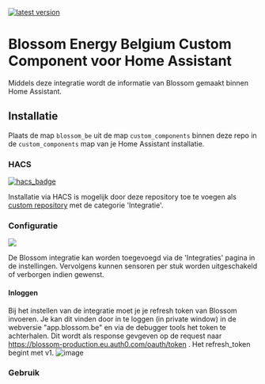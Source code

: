 [![latest version](https://img.shields.io/github/tag/thomas-svrts/hacs_blossom_energy?include_prereleases=&sort=semver&label=Versie)](https://github.com/thomas-svrts/hacs_blossom_energy/releases/)

# Blossom Energy Belgium Custom Component voor Home Assistant
Middels deze integratie wordt de informatie van Blossom gemaakt binnen Home Assistant.


## Installatie
Plaats de map `blossom_be` uit de map `custom_components` binnen deze repo in de `custom_components` map van je Home Assistant installatie.

### HACS
[![hacs_badge](https://img.shields.io/badge/HACS-Custom-41BDF5.svg)](https://github.com/hacs/integration)

Installatie via HACS is mogelijk door deze repository toe te voegen als [custom repository](https://hacs.xyz/docs/faq/custom_repositories) met de categorie 'Integratie'.

### Configuratie

<a href="https://my.home-assistant.io/redirect/config_flow_start/?domain=blossom_be" class="my badge" target="_blank">
    <img src="https://my.home-assistant.io/badges/config_flow_start.svg">
</a>

De Blossom integratie kan worden toegevoegd via de 'Integraties' pagina in de instellingen.
Vervolgens kunnen sensoren per stuk worden uitgeschakeld of verborgen indien gewenst.

#### Inloggen

Bij het instellen van de integratie moet je je refresh token van Blossom invoeren. Je kan dit vinden door in te loggen (in private window) in de webversie "app.blossom.be" en via de debugger tools het token te achterhalen.
Dit wordt als response gevgeven op de request naar https://blossom-production.eu.auth0.com/oauth/token . Het refresh_token begint met v1.
![image](https://github.com/user-attachments/assets/ae586db1-ef7a-44b2-8b7e-2d99fa82f25f)


### Gebruik
